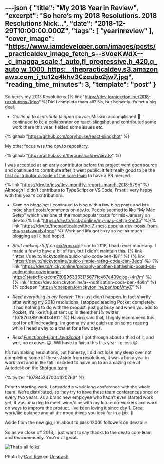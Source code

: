 ---json
{
  "title": "My 2018 Year in Review",
  "excerpt": "So here’s my 2018 Resolutions.                                       2018 Resolutions       Nick...",
  "date": "2018-12-29T10:00:00.000Z",
  "tags": [
    "yearinreview"
  ],
  "cover_image": "https://www.iamdeveloper.com/images/posts/_practicaldev_image_fetch_s--8VoeKWdX--_c_imagga_scale,f_auto,fl_progressive,h_420,q_auto,w_1000_https:__thepracticaldev.s3.amazonaws.com_i_tu12q4khv30zeubo2jw7.jpg",
  "reading_time_minutes": 3,
  "template": "post"
}
---

So here’s my 2018 Resolutions.{% link "https://dev.to/nickytonline/2018-resolutions-1deo" %}Did I complete them all? No, but honestly it’s not a big deal.

- _Continue to contribute to open source_: Mission accomplished 🚀. I continued to be a collaborator on [react-slingshot](https://github.com/coryhouse/react-slingshot) and contributed some work there this year, fielded some issues etc.

{% github "https://github.com/coryhouse/react-slingshot" %}

My other focus was the dev.to repository.

{% github "https://github.com/thepracticaldev/dev.to" %}

I was accepted as an early contributor before the [project went open source](https://dev.to/ben/devto-is-now-open-source-5n1) and continued to contribute after it went public. It felt really good to be the [first contributor outside of the core team](https://dev.to/jess/dev-monthly-report--march-2018-579p) to have a PR merged.</p>

{% link "https://dev.to/jess/dev-monthly-report--march-2018-579p" %}
Although I didn’t contribute to TypeScript or VS Code, I’m still very happy with this year’s contributions.

- _Keep on blogging_: I continued to blog with a few blog posts and lots more short posts/comments on dev.to. People seemed to like “My Mac Setup” which was one of the most popular posts for mid-January on dev.to.{% link "https://dev.to/nickytonline/my-mac-setup-2m05" %}{% link "https://dev.to/thepracticaldev/the-7-most-popular-dev-posts-from-the-past-week-4pno" %}
Work and life got busy so not as much blogging as I’d had hoped.

- _Start making stuff on [codepen.io](https://codepen.io)_: Prior to 2018, I had never made any. I made a few to have a bit of fun, but I didn’t maintain this.
{% link "https://dev.to/nickytonline/quick-hulk-code-pen-18i1" %}
{% link "https://dev.to/nickytonline/quick-simple-rating-code-pen-3ecp" %}
{% link "https://dev.to/nickytonline/probably-another-battleship-board-on-codepenio-coverimage-httpsc1staticflickrcom7609963333175677fc467e409ojpg--4n7m" %}
{% link "https://dev.to/nickytonline/a--notification-code-pen-4o0n" %}
{% codepen "https://codepen.io/nickytonline/pen/ppMmyZ" %}

- _Read everything in my Pocket_: This just didn’t happen. In fact shortly after writing my 2018 resolutions, I stopped reading Pocket completely. It had nothing to do with the product, just got busy and when you add to Pocket, it’s like it’s just sent up in the ether.{% twitter "1078703891364134912" %}
Having said that, I highly recommend this tool for offline reading. I’m gonna try and catch up on some reading while I head away to a chalet for a few days.

- _Read [Functional-Light JavaScript](https://leanpub.com/fljs)_: I got through about a third of it, and well, no excuses 🙃. Will have to finish this this year I guess 😉

It’s fun making resolutions, but honestly, I did not lose any sleep over not completing some of these. Aside from resolutions, it was a busy year in work land and in the fall I decided to move on to an amazing role at Autodesk on the [Shotgun team](https://www.shotgunsoftware.com).

{% twitter "1078453470041120769" %}

Prior to starting work, I attended a week long conference with the whole team. We’re distributed, so they try to have these team conferences once or every two years. As a brand new employee who hadn’t even started work yet, it was amazing to meet, wine/dine with my future co-workers and work on ways to improve the product. I’ve been loving it since day 1. Great work/life balance and all the good things you look for in a job. 💯

Aside from the new gig, I'm about to pass 12000 followers on dev.to! 🔥

So as we close off 2018, I just want to say thanks to the dev.to core team and the community. You're all great.

![That's all folks!](https://media.giphy.com/media/upg0i1m4DLe5q/giphy.gif)

Photo by [Carl Raw](https://unsplash.com/photos/YWCzXMRf6iE?utm_source=unsplash&utm_medium=referral&utm_content=creditCopyText) on [Unsplash](https://unsplash.com)
